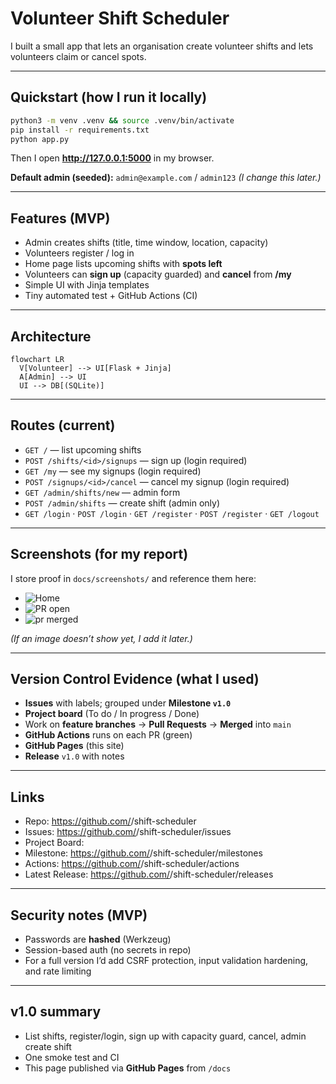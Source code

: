 # Volunteer Shift Scheduler

I built a small app that lets an organisation create volunteer shifts and lets volunteers claim or cancel spots.

---

## Quickstart (how I run it locally)
```bash
python3 -m venv .venv && source .venv/bin/activate
pip install -r requirements.txt
python app.py
```
Then I open **http://127.0.0.1:5000** in my browser.

**Default admin (seeded):** `admin@example.com` / `admin123` *(I change this later.)*

---

## Features (MVP)
- Admin creates shifts (title, time window, location, capacity)
- Volunteers register / log in
- Home page lists upcoming shifts with **spots left**
- Volunteers can **sign up** (capacity guarded) and **cancel** from **/my**
- Simple UI with Jinja templates
- Tiny automated test + GitHub Actions (CI)

---

## Architecture
```mermaid
flowchart LR
  V[Volunteer] --> UI[Flask + Jinja]
  A[Admin] --> UI
  UI --> DB[(SQLite)]
```

---

## Routes (current)
- `GET /` — list upcoming shifts
- `POST /shifts/<id>/signups` — sign up (login required)
- `GET /my` — see my signups (login required)
- `POST /signups/<id>/cancel` — cancel my signup (login required)
- `GET /admin/shifts/new` — admin form
- `POST /admin/shifts` — create shift (admin only)
- `GET /login` · `POST /login` · `GET /register` · `POST /register` · `GET /logout`

---

## Screenshots (for my report)
I store proof in `docs/screenshots/` and reference them here:
- ![Home](home-initial.png)
- ![PR open](pr-open.png)
- ![pr merged](pr-merged.png)

*(If an image doesn’t show yet, I add it later.)*

---

## Version Control Evidence (what I used)
- **Issues** with labels; grouped under **Milestone `v1.0`**
- **Project board** (To do / In progress / Done)
- Work on **feature branches** → **Pull Requests** → **Merged** into `main`
- **GitHub Actions** runs on each PR (green)
- **GitHub Pages** (this site)
- **Release** `v1.0` with notes

---

## Links
- Repo: https://github.com/<your-username>/shift-scheduler
- Issues: https://github.com/<your-username>/shift-scheduler/issues
- Project Board: <paste your board URL>
- Milestone: https://github.com/<your-username>/shift-scheduler/milestones
- Actions: https://github.com/<your-username>/shift-scheduler/actions
- Latest Release: https://github.com/<your-username>/shift-scheduler/releases

---

## Security notes (MVP)
- Passwords are **hashed** (Werkzeug)
- Session-based auth (no secrets in repo)
- For a full version I’d add CSRF protection, input validation hardening, and rate limiting

---

## v1.0 summary
- List shifts, register/login, sign up with capacity guard, cancel, admin create shift
- One smoke test and CI
- This page published via **GitHub Pages** from `/docs`
